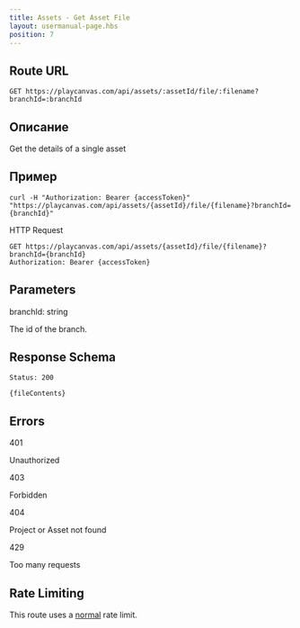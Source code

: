 ```yaml
---
title: Assets - Get Asset File
layout: usermanual-page.hbs
position: 7
---
```


## Route URL

```none
GET https://playcanvas.com/api/assets/:assetId/file/:filename?branchId=:branchId
```

## Описание

Get the details of a single asset

## Пример

```none
curl -H "Authorization: Bearer {accessToken}" "https://playcanvas.com/api/assets/{assetId}/file/{filename}?branchId={branchId}"
```

HTTP Request

```text
GET https://playcanvas.com/api/assets/{assetId}/file/{filename}?branchId={branchId}
Authorization: Bearer {accessToken}
```

## Parameters

<div class="params">
<div class="parameter"><span class="param">branchId: string</span><p>The id of the branch.</p></div>
</div>

## Response Schema

```none
Status: 200
```

```none
{fileContents}
```

## Errors

<div class="params">
<div class="parameter"><span class="param">401</span><p>Unauthorized</p></div>
<div class="parameter"><span class="param">403</span><p>Forbidden</p></div>
<div class="parameter"><span class="param">404</span><p>Project or Asset not found</p></div>
<div class="parameter"><span class="param">429</span><p>Too many requests</p></div>
</div>

## Rate Limiting

This route uses a [normal][1] rate limit.

[1]: /user-manual/api#rate-limiting
